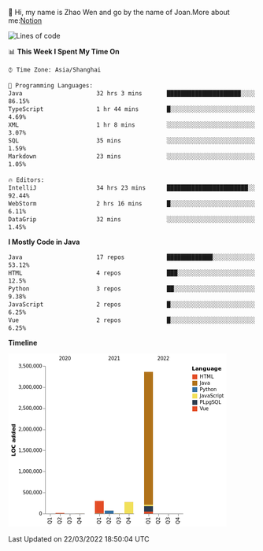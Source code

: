 :wave: Hi, my name is Zhao Wen and go by the name of Joan.More about me:[Notion](https://ybqdren.notion.site/ybqdren/Wen-Zhao-Java-03c1dd267cf5427c908cc5a01541717e)


<!--START_SECTION:waka-->
![Lines of code](https://img.shields.io/badge/From%20Hello%20World%20I%27ve%20Written-4%20Million%20lines%20of%20code-blue)

📊 **This Week I Spent My Time On** 

```text
⌚︎ Time Zone: Asia/Shanghai

💬 Programming Languages: 
Java                     32 hrs 3 mins       █████████████████████░░░░   86.15% 
TypeScript               1 hr 44 mins        █░░░░░░░░░░░░░░░░░░░░░░░░   4.69% 
XML                      1 hr 8 mins         ░░░░░░░░░░░░░░░░░░░░░░░░░   3.07% 
SQL                      35 mins             ░░░░░░░░░░░░░░░░░░░░░░░░░   1.59% 
Markdown                 23 mins             ░░░░░░░░░░░░░░░░░░░░░░░░░   1.05%

🔥 Editors: 
IntelliJ                 34 hrs 23 mins      ███████████████████████░░   92.44% 
WebStorm                 2 hrs 16 mins       █░░░░░░░░░░░░░░░░░░░░░░░░   6.11% 
DataGrip                 32 mins             ░░░░░░░░░░░░░░░░░░░░░░░░░   1.45%

```

**I Mostly Code in Java** 

```text
Java                     17 repos            █████████████░░░░░░░░░░░░   53.12% 
HTML                     4 repos             ███░░░░░░░░░░░░░░░░░░░░░░   12.5% 
Python                   3 repos             ██░░░░░░░░░░░░░░░░░░░░░░░   9.38% 
JavaScript               2 repos             █░░░░░░░░░░░░░░░░░░░░░░░░   6.25% 
Vue                      2 repos             █░░░░░░░░░░░░░░░░░░░░░░░░   6.25%

```


**Timeline**

![Chart not found](https://raw.githubusercontent.com/ybqdren/ybqdren/main/charts/bar_graph.png) 


 Last Updated on 22/03/2022 18:50:04 UTC
<!--END_SECTION:waka-->

